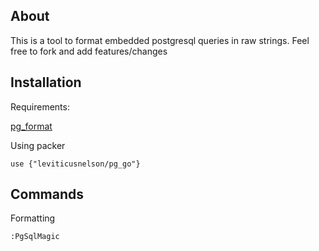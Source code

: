 ## About

This is a tool to format embedded postgresql queries in raw strings. Feel free to fork and add features/changes

## Installation

Requirements:

[pg_format](https://github.com/darold/pgFormatter)

Using packer

```
use {"leviticusnelson/pg_go"}
```

## Commands

Formatting

```
:PgSqlMagic
```
